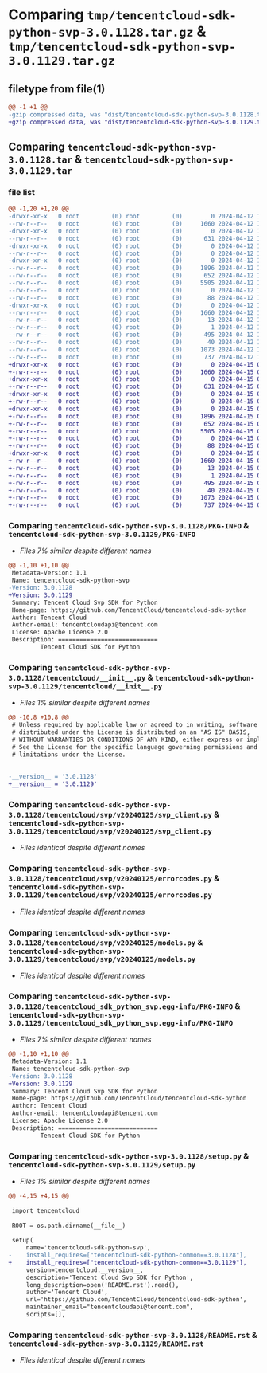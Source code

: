 # Comparing `tmp/tencentcloud-sdk-python-svp-3.0.1128.tar.gz` & `tmp/tencentcloud-sdk-python-svp-3.0.1129.tar.gz`

## filetype from file(1)

```diff
@@ -1 +1 @@
-gzip compressed data, was "dist/tencentcloud-sdk-python-svp-3.0.1128.tar", last modified: Fri Apr 12 10:07:49 2024, max compression
+gzip compressed data, was "dist/tencentcloud-sdk-python-svp-3.0.1129.tar", last modified: Mon Apr 15 04:46:10 2024, max compression
```

## Comparing `tencentcloud-sdk-python-svp-3.0.1128.tar` & `tencentcloud-sdk-python-svp-3.0.1129.tar`

### file list

```diff
@@ -1,20 +1,20 @@
-drwxr-xr-x   0 root         (0) root         (0)        0 2024-04-12 10:07:48.000000 tencentcloud-sdk-python-svp-3.0.1128/
--rw-r--r--   0 root         (0) root         (0)     1660 2024-04-12 10:07:48.000000 tencentcloud-sdk-python-svp-3.0.1128/PKG-INFO
-drwxr-xr-x   0 root         (0) root         (0)        0 2024-04-12 10:07:48.000000 tencentcloud-sdk-python-svp-3.0.1128/tencentcloud/
--rw-r--r--   0 root         (0) root         (0)      631 2024-04-12 10:07:48.000000 tencentcloud-sdk-python-svp-3.0.1128/tencentcloud/__init__.py
-drwxr-xr-x   0 root         (0) root         (0)        0 2024-04-12 10:07:48.000000 tencentcloud-sdk-python-svp-3.0.1128/tencentcloud/svp/
--rw-r--r--   0 root         (0) root         (0)        0 2024-04-12 10:07:48.000000 tencentcloud-sdk-python-svp-3.0.1128/tencentcloud/svp/__init__.py
-drwxr-xr-x   0 root         (0) root         (0)        0 2024-04-12 10:07:48.000000 tencentcloud-sdk-python-svp-3.0.1128/tencentcloud/svp/v20240125/
--rw-r--r--   0 root         (0) root         (0)     1896 2024-04-12 10:07:48.000000 tencentcloud-sdk-python-svp-3.0.1128/tencentcloud/svp/v20240125/svp_client.py
--rw-r--r--   0 root         (0) root         (0)      652 2024-04-12 10:07:48.000000 tencentcloud-sdk-python-svp-3.0.1128/tencentcloud/svp/v20240125/errorcodes.py
--rw-r--r--   0 root         (0) root         (0)     5505 2024-04-12 10:07:48.000000 tencentcloud-sdk-python-svp-3.0.1128/tencentcloud/svp/v20240125/models.py
--rw-r--r--   0 root         (0) root         (0)        0 2024-04-12 10:07:48.000000 tencentcloud-sdk-python-svp-3.0.1128/tencentcloud/svp/v20240125/__init__.py
--rw-r--r--   0 root         (0) root         (0)       88 2024-04-12 10:07:48.000000 tencentcloud-sdk-python-svp-3.0.1128/setup.cfg
-drwxr-xr-x   0 root         (0) root         (0)        0 2024-04-12 10:07:48.000000 tencentcloud-sdk-python-svp-3.0.1128/tencentcloud_sdk_python_svp.egg-info/
--rw-r--r--   0 root         (0) root         (0)     1660 2024-04-12 10:07:48.000000 tencentcloud-sdk-python-svp-3.0.1128/tencentcloud_sdk_python_svp.egg-info/PKG-INFO
--rw-r--r--   0 root         (0) root         (0)       13 2024-04-12 10:07:48.000000 tencentcloud-sdk-python-svp-3.0.1128/tencentcloud_sdk_python_svp.egg-info/top_level.txt
--rw-r--r--   0 root         (0) root         (0)        1 2024-04-12 10:07:48.000000 tencentcloud-sdk-python-svp-3.0.1128/tencentcloud_sdk_python_svp.egg-info/dependency_links.txt
--rw-r--r--   0 root         (0) root         (0)      495 2024-04-12 10:07:48.000000 tencentcloud-sdk-python-svp-3.0.1128/tencentcloud_sdk_python_svp.egg-info/SOURCES.txt
--rw-r--r--   0 root         (0) root         (0)       40 2024-04-12 10:07:48.000000 tencentcloud-sdk-python-svp-3.0.1128/tencentcloud_sdk_python_svp.egg-info/requires.txt
--rw-r--r--   0 root         (0) root         (0)     1073 2024-04-12 10:07:48.000000 tencentcloud-sdk-python-svp-3.0.1128/setup.py
--rw-r--r--   0 root         (0) root         (0)      737 2024-04-12 10:07:48.000000 tencentcloud-sdk-python-svp-3.0.1128/README.rst
+drwxr-xr-x   0 root         (0) root         (0)        0 2024-04-15 04:46:10.000000 tencentcloud-sdk-python-svp-3.0.1129/
+-rw-r--r--   0 root         (0) root         (0)     1660 2024-04-15 04:46:10.000000 tencentcloud-sdk-python-svp-3.0.1129/PKG-INFO
+drwxr-xr-x   0 root         (0) root         (0)        0 2024-04-15 04:46:10.000000 tencentcloud-sdk-python-svp-3.0.1129/tencentcloud/
+-rw-r--r--   0 root         (0) root         (0)      631 2024-04-15 04:46:10.000000 tencentcloud-sdk-python-svp-3.0.1129/tencentcloud/__init__.py
+drwxr-xr-x   0 root         (0) root         (0)        0 2024-04-15 04:46:10.000000 tencentcloud-sdk-python-svp-3.0.1129/tencentcloud/svp/
+-rw-r--r--   0 root         (0) root         (0)        0 2024-04-15 04:46:10.000000 tencentcloud-sdk-python-svp-3.0.1129/tencentcloud/svp/__init__.py
+drwxr-xr-x   0 root         (0) root         (0)        0 2024-04-15 04:46:10.000000 tencentcloud-sdk-python-svp-3.0.1129/tencentcloud/svp/v20240125/
+-rw-r--r--   0 root         (0) root         (0)     1896 2024-04-15 04:46:10.000000 tencentcloud-sdk-python-svp-3.0.1129/tencentcloud/svp/v20240125/svp_client.py
+-rw-r--r--   0 root         (0) root         (0)      652 2024-04-15 04:46:10.000000 tencentcloud-sdk-python-svp-3.0.1129/tencentcloud/svp/v20240125/errorcodes.py
+-rw-r--r--   0 root         (0) root         (0)     5505 2024-04-15 04:46:10.000000 tencentcloud-sdk-python-svp-3.0.1129/tencentcloud/svp/v20240125/models.py
+-rw-r--r--   0 root         (0) root         (0)        0 2024-04-15 04:46:10.000000 tencentcloud-sdk-python-svp-3.0.1129/tencentcloud/svp/v20240125/__init__.py
+-rw-r--r--   0 root         (0) root         (0)       88 2024-04-15 04:46:10.000000 tencentcloud-sdk-python-svp-3.0.1129/setup.cfg
+drwxr-xr-x   0 root         (0) root         (0)        0 2024-04-15 04:46:10.000000 tencentcloud-sdk-python-svp-3.0.1129/tencentcloud_sdk_python_svp.egg-info/
+-rw-r--r--   0 root         (0) root         (0)     1660 2024-04-15 04:46:10.000000 tencentcloud-sdk-python-svp-3.0.1129/tencentcloud_sdk_python_svp.egg-info/PKG-INFO
+-rw-r--r--   0 root         (0) root         (0)       13 2024-04-15 04:46:10.000000 tencentcloud-sdk-python-svp-3.0.1129/tencentcloud_sdk_python_svp.egg-info/top_level.txt
+-rw-r--r--   0 root         (0) root         (0)        1 2024-04-15 04:46:10.000000 tencentcloud-sdk-python-svp-3.0.1129/tencentcloud_sdk_python_svp.egg-info/dependency_links.txt
+-rw-r--r--   0 root         (0) root         (0)      495 2024-04-15 04:46:10.000000 tencentcloud-sdk-python-svp-3.0.1129/tencentcloud_sdk_python_svp.egg-info/SOURCES.txt
+-rw-r--r--   0 root         (0) root         (0)       40 2024-04-15 04:46:10.000000 tencentcloud-sdk-python-svp-3.0.1129/tencentcloud_sdk_python_svp.egg-info/requires.txt
+-rw-r--r--   0 root         (0) root         (0)     1073 2024-04-15 04:46:10.000000 tencentcloud-sdk-python-svp-3.0.1129/setup.py
+-rw-r--r--   0 root         (0) root         (0)      737 2024-04-15 04:46:10.000000 tencentcloud-sdk-python-svp-3.0.1129/README.rst
```

### Comparing `tencentcloud-sdk-python-svp-3.0.1128/PKG-INFO` & `tencentcloud-sdk-python-svp-3.0.1129/PKG-INFO`

 * *Files 7% similar despite different names*

```diff
@@ -1,10 +1,10 @@
 Metadata-Version: 1.1
 Name: tencentcloud-sdk-python-svp
-Version: 3.0.1128
+Version: 3.0.1129
 Summary: Tencent Cloud Svp SDK for Python
 Home-page: https://github.com/TencentCloud/tencentcloud-sdk-python
 Author: Tencent Cloud
 Author-email: tencentcloudapi@tencent.com
 License: Apache License 2.0
 Description: ============================
         Tencent Cloud SDK for Python
```

### Comparing `tencentcloud-sdk-python-svp-3.0.1128/tencentcloud/__init__.py` & `tencentcloud-sdk-python-svp-3.0.1129/tencentcloud/__init__.py`

 * *Files 1% similar despite different names*

```diff
@@ -10,8 +10,8 @@
 # Unless required by applicable law or agreed to in writing, software
 # distributed under the License is distributed on an "AS IS" BASIS,
 # WITHOUT WARRANTIES OR CONDITIONS OF ANY KIND, either express or implied.
 # See the License for the specific language governing permissions and
 # limitations under the License.
 
 
-__version__ = '3.0.1128'
+__version__ = '3.0.1129'
```

### Comparing `tencentcloud-sdk-python-svp-3.0.1128/tencentcloud/svp/v20240125/svp_client.py` & `tencentcloud-sdk-python-svp-3.0.1129/tencentcloud/svp/v20240125/svp_client.py`

 * *Files identical despite different names*

### Comparing `tencentcloud-sdk-python-svp-3.0.1128/tencentcloud/svp/v20240125/errorcodes.py` & `tencentcloud-sdk-python-svp-3.0.1129/tencentcloud/svp/v20240125/errorcodes.py`

 * *Files identical despite different names*

### Comparing `tencentcloud-sdk-python-svp-3.0.1128/tencentcloud/svp/v20240125/models.py` & `tencentcloud-sdk-python-svp-3.0.1129/tencentcloud/svp/v20240125/models.py`

 * *Files identical despite different names*

### Comparing `tencentcloud-sdk-python-svp-3.0.1128/tencentcloud_sdk_python_svp.egg-info/PKG-INFO` & `tencentcloud-sdk-python-svp-3.0.1129/tencentcloud_sdk_python_svp.egg-info/PKG-INFO`

 * *Files 7% similar despite different names*

```diff
@@ -1,10 +1,10 @@
 Metadata-Version: 1.1
 Name: tencentcloud-sdk-python-svp
-Version: 3.0.1128
+Version: 3.0.1129
 Summary: Tencent Cloud Svp SDK for Python
 Home-page: https://github.com/TencentCloud/tencentcloud-sdk-python
 Author: Tencent Cloud
 Author-email: tencentcloudapi@tencent.com
 License: Apache License 2.0
 Description: ============================
         Tencent Cloud SDK for Python
```

### Comparing `tencentcloud-sdk-python-svp-3.0.1128/setup.py` & `tencentcloud-sdk-python-svp-3.0.1129/setup.py`

 * *Files 1% similar despite different names*

```diff
@@ -4,15 +4,15 @@
 
 import tencentcloud
 
 ROOT = os.path.dirname(__file__)
 
 setup(
     name='tencentcloud-sdk-python-svp',
-    install_requires=["tencentcloud-sdk-python-common==3.0.1128"],
+    install_requires=["tencentcloud-sdk-python-common==3.0.1129"],
     version=tencentcloud.__version__,
     description='Tencent Cloud Svp SDK for Python',
     long_description=open('README.rst').read(),
     author='Tencent Cloud',
     url='https://github.com/TencentCloud/tencentcloud-sdk-python',
     maintainer_email="tencentcloudapi@tencent.com",
     scripts=[],
```

### Comparing `tencentcloud-sdk-python-svp-3.0.1128/README.rst` & `tencentcloud-sdk-python-svp-3.0.1129/README.rst`

 * *Files identical despite different names*

